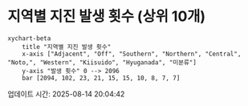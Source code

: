 # 지역별 지진 발생 횟수 (상위 10개)

```mermaid
xychart-beta
    title "지역별 지진 발생 횟수"
    x-axis ["Adjacent", "Off", "Southern", "Northern", "Central", "Noto,", "Western", "Kiisuido", "Hyuganada", "미분류"]
    y-axis "발생 횟수" 0 --> 2096
    bar [2094, 102, 23, 21, 15, 15, 10, 8, 7, 7]
```

업데이트 시간: 2025-08-14 20:04:42
